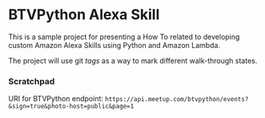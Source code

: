 # BTVPython Alexa Skill

This is a sample project for presenting a How To related to developing custom
Amazon Alexa Skills using Python and Amazon Lambda.

The project will use git _tags_ as a way to mark different walk-through states.

### Scratchpad

URI for BTVPython endpoint: `https://api.meetup.com/btvpython/events?&sign=true&photo-host=public&page=1`
